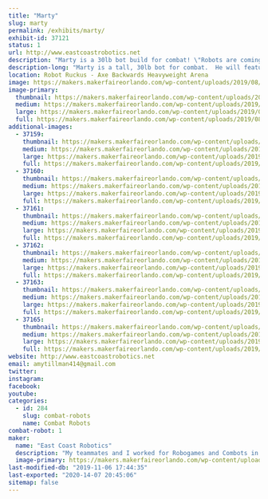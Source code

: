 ```yaml
---
title: "Marty"
slug: marty
permalink: /exhibits/marty/
exhibit-id: 37121
status: 1
url: http://www.eastcoastrobotics.net
description: "Marty is a 30lb bot build for combat! \"Robots are coming to take our jobs!\" Marty used to be a humble cart collector at the local grocery store but now bigger and smarter robots have come to take his job and he wants revenge for the little guy!"
description-long: "Marty is a tall, 30lb bot for combat.  He will feature a lifter and exceptional mobility for his size.  Inspired by the post-apocalyptic shopping cart collectors from Target and Grocery stores.  His height an big eyes will surely be a crowd-pleaser :) We are very excited to bring this bot out into the world for the first time!"
location: Robot Ruckus - Axe Backwards Heavyweight Arena
image: https://makers.makerfaireorlando.com/wp-content/uploads/2019/08/marty-Headshot-1-1024x543.jpg
image-primary:
  thumbnail: https://makers.makerfaireorlando.com/wp-content/uploads/2019/08/marty-Headshot-1-150x150.jpg
  medium: https://makers.makerfaireorlando.com/wp-content/uploads/2019/08/marty-Headshot-1-300x159.jpg
  large: https://makers.makerfaireorlando.com/wp-content/uploads/2019/08/marty-Headshot-1-1024x543.jpg
  full: https://makers.makerfaireorlando.com/wp-content/uploads/2019/08/marty-Headshot-1.jpg
additional-images:
  - 37159:
    thumbnail: https://makers.makerfaireorlando.com/wp-content/uploads/2019/08/IMG_20180609_142056_390-150x150.jpg
    medium: https://makers.makerfaireorlando.com/wp-content/uploads/2019/08/IMG_20180609_142056_390-300x225.jpg
    large: https://makers.makerfaireorlando.com/wp-content/uploads/2019/08/IMG_20180609_142056_390-1024x768.jpg
    full: https://makers.makerfaireorlando.com/wp-content/uploads/2019/08/IMG_20180609_142056_390.jpg
  - 37160:
    thumbnail: https://makers.makerfaireorlando.com/wp-content/uploads/2019/08/IMG_7839-1-150x150.jpg
    medium: https://makers.makerfaireorlando.com/wp-content/uploads/2019/08/IMG_7839-1-300x225.jpg
    large: https://makers.makerfaireorlando.com/wp-content/uploads/2019/08/IMG_7839-1.jpg
    full: https://makers.makerfaireorlando.com/wp-content/uploads/2019/08/IMG_7839-1.jpg
  - 37161:
    thumbnail: https://makers.makerfaireorlando.com/wp-content/uploads/2019/08/IMG_20180425_213530_979-150x150.jpg
    medium: https://makers.makerfaireorlando.com/wp-content/uploads/2019/08/IMG_20180425_213530_979-277x300.jpg
    large: https://makers.makerfaireorlando.com/wp-content/uploads/2019/08/IMG_20180425_213530_979.jpg
    full: https://makers.makerfaireorlando.com/wp-content/uploads/2019/08/IMG_20180425_213530_979.jpg
  - 37162:
    thumbnail: https://makers.makerfaireorlando.com/wp-content/uploads/2019/08/5D2E251D-2847-4067-B31F-DAAFF4C08469-1-150x150.jpg
    medium: https://makers.makerfaireorlando.com/wp-content/uploads/2019/08/5D2E251D-2847-4067-B31F-DAAFF4C08469-1-259x300.jpg
    large: https://makers.makerfaireorlando.com/wp-content/uploads/2019/08/5D2E251D-2847-4067-B31F-DAAFF4C08469-1.jpg
    full: https://makers.makerfaireorlando.com/wp-content/uploads/2019/08/5D2E251D-2847-4067-B31F-DAAFF4C08469-1.jpg
  - 37163:
    thumbnail: https://makers.makerfaireorlando.com/wp-content/uploads/2019/08/IMG_5466-150x150.png
    medium: https://makers.makerfaireorlando.com/wp-content/uploads/2019/08/IMG_5466-168x300.png
    large: https://makers.makerfaireorlando.com/wp-content/uploads/2019/08/IMG_5466.png
    full: https://makers.makerfaireorlando.com/wp-content/uploads/2019/08/IMG_5466.png
  - 37165:
    thumbnail: https://makers.makerfaireorlando.com/wp-content/uploads/2019/08/20DECC1A-F821-426A-A342-E3F8E72228BE-150x150.jpg
    medium: https://makers.makerfaireorlando.com/wp-content/uploads/2019/08/20DECC1A-F821-426A-A342-E3F8E72228BE-300x300.jpg
    large: https://makers.makerfaireorlando.com/wp-content/uploads/2019/08/20DECC1A-F821-426A-A342-E3F8E72228BE.jpg
    full: https://makers.makerfaireorlando.com/wp-content/uploads/2019/08/20DECC1A-F821-426A-A342-E3F8E72228BE.jpg
website: http://www.eastcoastrobotics.net
email: amytillman414@gmail.com
twitter: 
instagram: 
facebook: 
youtube: 
categories:
  - id: 284
    slug: combat-robots
    name: Combat Robots
combat-robot: 1
maker:
  name: "East Coast Robotics"
  description: "My teammates and I worked for Robogames and Combots in the Bay Area for 14 years (pitrunner, arena builders, arena wranglers, safety crew and head judge) we work the Winter Challenge in Brazil and competed in Battlebots with a 60lb bot 2000-2004 and I am currently one of the fabricators, pit crew as well as transport drone driver for Tombstone in Battlebots.  Our team, East Coast Robotics, led by two of our lead designers/fabricators: Michael Thombs and Steve Rys, even introduced airborne combat to the arena in 2013 on Discovery's \"Killer Robots\" with a quadcopter style flame-shooting bot!  We are educators and always looking for opportunities to bring something new and creative (and fun) to the sport mainly to expose the youngsters to just how exciting engineering is when it collides with creativity :)"
  image-primary: https://makers.makerfaireorlando.com/wp-content/uploads/2019/08/mauler5150-1024x1024.jpg
last-modified-db: "2019-11-06 17:44:35"
last-exported: "2020-14-07 20:45:06"
sitemap: false
---
```

